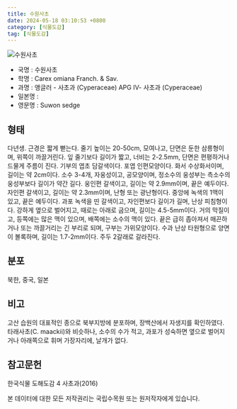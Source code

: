 ```yaml
---
title: 수원사초
date: 2024-05-18 03:10:53 +0800
category: [식물도감]
tag: [식물도감]
---
```




![수원사초](/fileUpload/plants/basic/illustration/37675_illustration_th2.jpg)
- 국명 : 수원사초
- 학명 : Carex omiana Franch. & Sav.
- 과명 : 앵글러 - 사초과 (Cyperaceae) APG Ⅳ- 사초과 (Cyperaceae)
- 일본명 : 
- 영문명 : Suwon sedge


## 형태
다년생. 근경은 짧게 뻗는다. 줄기 높이는 20-50cm, 모여나고, 단면은 둔한 삼릉형이며, 위쪽이 까끌거린다. 잎 줄기보다 길이가 짧고, 너비는 2-2.5mm, 단면은 편평하거나 드물게 주름이 진다. 기부의 엽초 담갈색이다. 포엽 인편모양이다. 화서 수상화서이며, 길이는 약 2cm이다. 소수 3-4개, 자웅성이고, 공모양이며, 정소수의 웅성부는 측소수의 웅성부보다 길이가 약간 길다. 웅인편 갈색이고, 길이는 약 2.9mm이며, 끝은 예두이다. 자인편 갈색이고, 길이는 약 2.3mm이며, 난형 또는 광난형이다. 중앙에 녹색의 1맥이 있고, 끝은 예두이다. 과포 녹색을 띤 갈색이고, 자인편보다 길이가 길며, 난상 피침형이다. 강하게 옆으로 벌어지고, 때로는 아래로 굽으며, 길이는 4.5-5mm이다. 거의 막질이고, 등쪽에는 많은 맥이 있으며, 배쪽에는 소수의 맥이 있다. 끝은 급히 좁아져서 매끈하거나 또는 까끌거리는 긴 부리로 되며, 구부는 가위모양이다. 수과 난상 타원형으로 양면이 볼록하며, 길이는 1.7-2mm이다. 주두 2갈래로 갈라진다.
## 분포
북한, 중국, 일본
## 비고
고산 습원의 대표적인 종으로 북부지방에 분포하며, 장백산에서 자생지를 확인하였다. 타래사초(C. maackii)와 비슷하나, 소수의 수가 적고, 과포가 성숙하면 옆으로 벌어지거나 아래쪽으로 휘며 가장자리에, 날개가 없다.
## 참고문헌
한국식물 도해도감 4 사초과(2016)






본 데이터에 대한 모든 저작권리는 국립수목원 또는 원저작자에게 있습니다.
